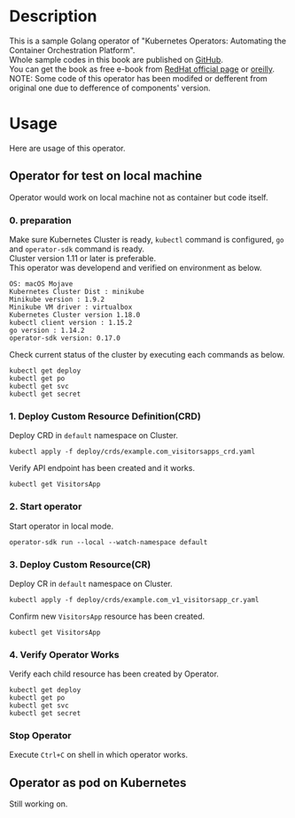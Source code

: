 # Description
This is a sample Golang operator of "Kubernetes Operators: Automating the Container Orchestration Platform".  
Whole sample codes in this book are published on [GitHub](https://github.com/kubernetes-operators-book/chapters).  
You can get the book as free e-book from [RedHat official page](https://www.redhat.com/ja/resources/oreilly-kubernetes-operators-automation-ebook) or
[oreilly](https://learning.oreilly.com/library/view/kubernetes-operators/9781492048039/).
NOTE: Some code of this operator has been modifed or defferent from original one due to defference of components' version.  

# Usage
Here are usage of this operator.
## Operator for test on local machine
Operator would work on local machine not as container but code itself.  
### 0. preparation
Make sure Kubernetes Cluster is ready, `kubectl` command is configured, `go` and `operator-sdk` command is ready.  
Cluster version 1.11 or later is preferable.  
This operator was developend and verified on environment as below.
```
OS: macOS Mojave
Kubernetes Cluster Dist : minikube
Minikube version : 1.9.2
Minikube VM driver : virtualbox
Kubernetes Cluster version 1.18.0
kubectl client version : 1.15.2
go version : 1.14.2
operator-sdk version: 0.17.0
```

Check current status of the cluster by executing each commands as below.
```
kubectl get deploy
kubectl get po
kubectl get svc
kubectl get secret
```

### 1. Deploy Custom Resource Definition(CRD)
Deploy CRD in `default` namespace on Cluster.
```
kubectl apply -f deploy/crds/example.com_visitorsapps_crd.yaml
```
Verify API endpoint has been created and it works.  
```
kubectl get VisitorsApp
```
### 2. Start operator
Start operator in local mode.  
```
operator-sdk run --local --watch-namespace default
```
### 3. Deploy Custom Resource(CR)
Deploy CR in `default` namespace on Cluster.  
```
kubectl apply -f deploy/crds/example.com_v1_visitorsapp_cr.yaml
```
Confirm new `VisitorsApp` resource has been created.  
```
kubectl get VisitorsApp
```
### 4. Verify Operator Works
Verify each child resource has been created by Operator.
```
kubectl get deploy
kubectl get po
kubectl get svc
kubectl get secret
```

### Stop Operator
Execute `Ctrl+C` on shell in which operator works.
## Operator as pod on Kubernetes
Still working on.
